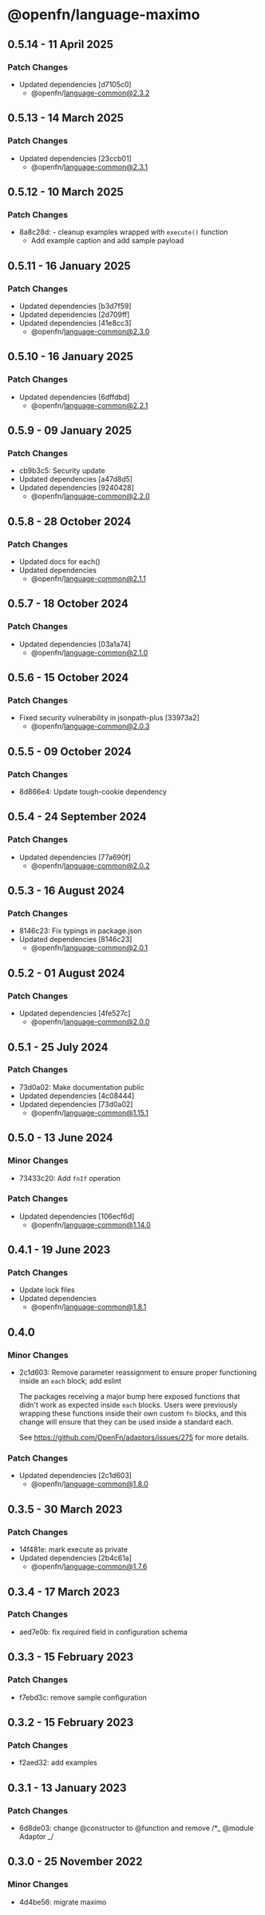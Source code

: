 # @openfn/language-maximo

## 0.5.14 - 11 April 2025

### Patch Changes

* Updated dependencies \[d7105c0]
  * @openfn/language-common@2.3.2

## 0.5.13 - 14 March 2025

### Patch Changes

* Updated dependencies \[23ccb01]
  * @openfn/language-common@2.3.1

## 0.5.12 - 10 March 2025

### Patch Changes

* 8a8c28d: - cleanup examples wrapped with `execute()` function
  * Add example caption and add sample payload

## 0.5.11 - 16 January 2025

### Patch Changes

* Updated dependencies \[b3d7f59]
* Updated dependencies \[2d709ff]
* Updated dependencies \[41e8cc3]
  * @openfn/language-common@2.3.0

## 0.5.10 - 16 January 2025

### Patch Changes

* Updated dependencies \[6dffdbd]
  * @openfn/language-common@2.2.1

## 0.5.9 - 09 January 2025

### Patch Changes

* cb9b3c5: Security update
* Updated dependencies \[a47d8d5]
* Updated dependencies \[9240428]
  * @openfn/language-common@2.2.0

## 0.5.8 - 28 October 2024

### Patch Changes

* Updated docs for each()
* Updated dependencies
  * @openfn/language-common@2.1.1

## 0.5.7 - 18 October 2024

### Patch Changes

* Updated dependencies \[03a1a74]
  * @openfn/language-common@2.1.0

## 0.5.6 - 15 October 2024

### Patch Changes

* Fixed security vulnerability in jsonpath-plus \[33973a2]
  * @openfn/language-common@2.0.3

## 0.5.5 - 09 October 2024

### Patch Changes

* 8d866e4: Update tough-cookie dependency

## 0.5.4 - 24 September 2024

### Patch Changes

* Updated dependencies \[77a690f]
  * @openfn/language-common@2.0.2

## 0.5.3 - 16 August 2024

### Patch Changes

* 8146c23: Fix typings in package.json
* Updated dependencies \[8146c23]
  * @openfn/language-common@2.0.1

## 0.5.2 - 01 August 2024

### Patch Changes

* Updated dependencies \[4fe527c]
  * @openfn/language-common@2.0.0

## 0.5.1 - 25 July 2024

### Patch Changes

* 73d0a02: Make documentation public
* Updated dependencies \[4c08444]
* Updated dependencies \[73d0a02]
  * @openfn/language-common@1.15.1

## 0.5.0 - 13 June 2024

### Minor Changes

* 73433c20: Add `fnIf` operation

### Patch Changes

* Updated dependencies \[106ecf6d]
  * @openfn/language-common@1.14.0

## 0.4.1 - 19 June 2023

### Patch Changes

* Update lock files
* Updated dependencies
  * @openfn/language-common@1.8.1

## 0.4.0

### Minor Changes

* 2c1d603: Remove parameter reassignment to ensure proper functioning inside an
  `each` block; add eslint

  The packages receiving a major bump here exposed functions that didn't work as
  expected inside `each` blocks. Users were previously wrapping these functions
  inside their own custom `fn` blocks, and this change will ensure that they can
  be used inside a standard each.

  See https://github.com/OpenFn/adaptors/issues/275 for more details.

### Patch Changes

* Updated dependencies \[2c1d603]
  * @openfn/language-common@1.8.0

## 0.3.5 - 30 March 2023

### Patch Changes

* 14f481e: mark execute as private
* Updated dependencies \[2b4c61a]
  * @openfn/language-common@1.7.6

## 0.3.4 - 17 March 2023

### Patch Changes

* aed7e0b: fix required field in configuration schema

## 0.3.3 - 15 February 2023

### Patch Changes

* f7ebd3c: remove sample configuration

## 0.3.2 - 15 February 2023

### Patch Changes

* f2aed32: add examples

## 0.3.1 - 13 January 2023

### Patch Changes

* 6d8de03: change @constructor to @function and remove /\*\_ @module Adaptor \_/

## 0.3.0 - 25 November 2022

### Minor Changes

* 4d4be56: migrate maximo
